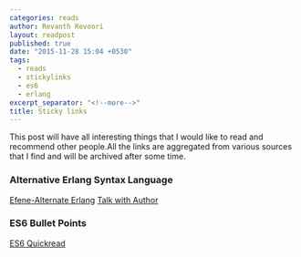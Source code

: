 ```yaml
---
categories: reads
author: Revanth Revoori
layout: readpost
published: true
date: "2015-11-28 15:04 +0530"
tags: 
  - reads
  - stickylinks
  - es6
  - erlang
excerpt_separator: "<!--more-->"
title: Sticky links
---
```



This post will have all interesting things that I would like to read and recommend other people.All the links are aggregated from various sources that I find and will be archived after some time.

### Alternative Erlang Syntax Language

<a class="embedly-card" href="http://efene.org/index.html#">Efene-Alternate Erlang</a>
<a class="embedly-card" href="https://medium.com/this-is-not-a-monad-tutorial/efene-an-erlang-vm-language-that-embraces-the-python-zen-db9b4d840614#.vv5esdiye">Talk with Author</a>

### ES6 Bullet Points

<a class="embedly-card" href="https://github.com/bevacqua/es6#weakmaps">ES6 Quickread</a>

<!--more-->
